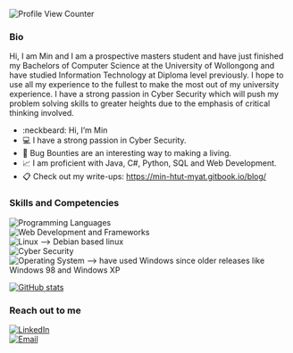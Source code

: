 ![Profile View Counter](https://komarev.com/ghpvc/?username=Gh0ULSS)

### Bio

Hi, I am Min and I am a prospective masters student and have just finished my Bachelors of Computer Science at the University of Wollongong and have studied Information Technology at Diploma level previously. I hope to use all my experience to the fullest to make the most out of my university experience. I have a strong passion in Cyber Security which will push my problem solving skills to greater heights due to the emphasis of critical thinking involved.

- :neckbeard: Hi, I’m Min
- :computer: I have a strong passion in Cyber Security.
- 👀 Bug Bounties are an interesting way to making a living. 
- :chart_with_upwards_trend: I am proficient with Java, C#, Python, SQL and Web Development.
- 📋 Check out my write-ups: https://min-htut-myat.gitbook.io/blog/

### Skills and Competencies

![Programming Languages](https://img.shields.io/badge/Programming%20Languages-Java%20|%20C++%20|%20C%23%20|%20Kotlin%20|%20Python-blue) <br>
![Web Development and Frameworks](https://img.shields.io/badge/Web%20Development%20and%20Frameworks-HTML%20|%20CSS%20|%20JavaScript%20|%20ASP.NET%20|%20React-blue) <br>
![Linux](https://img.shields.io/badge/Linux-Kali%20Linux%20|%20Ubuntu-blue) --> Debian based linux <br>
![Cyber Security](https://img.shields.io/badge/Cyber%20Security%20-Bash%20Scripting%20|%20Blue%20Teaming%20Tools%20|%20Red%20Teaming%20Tools%20|%20Python-blue) <br>
![Operating System](https://img.shields.io/badge/Operating%20System-Windows-blue) --> have used Windows since older releases like Windows 98 and Windows XP

[![GitHub stats](https://github-readme-stats.vercel.app/api?username=Gh0ULSS)](https://github.com/Gh0ULSS/github-readme-stats)

### Reach out to me
[![LinkedIn](https://img.shields.io/badge/LinkedIn-Connect-blue?logo=linkedin)](https://www.linkedin.com/in/min-htut-myat-bb22aa15b/) <br>
[![Email](https://img.shields.io/badge/Email-Contact-red?logo=gmail)](mailto:min.hm95@gmail.com)


